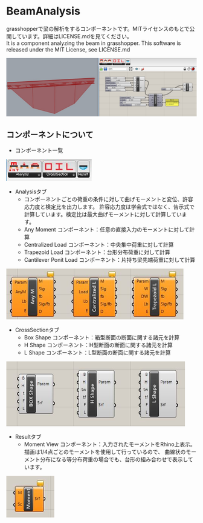 # BeamAnalysis

grasshopperで梁の解析をするコンポーネントです。MITライセンスのもとで公開しています。詳細はLICENSE.mdを見てください。  
It is a component analyzing the beam in grasshopper.
This software is released under the MIT License, see LICENSE.md

![コンポーネント画像](https://github.com/hiro-n-rgkr/BeamAnalysis/blob/master/BeamAnalysis/BeamAnalysis/images/md_image.jpg)

## コンポーネントについて 
+ コンポーネント一覧

![コンポーネント一覧](https://github.com/hiro-n-rgkr/BeamAnalysis/blob/master/BeamAnalysis/BeamAnalysis/images/ListOfComponents.JPG)

+ Analysisタブ
  + コンポーネントごとの荷重の条件に対して曲げモーメントと変位、許容応力度と検定比を出力します。
  許容応力度は学会式ではなく、告示式で計算しています。検定比は最大曲げモーメントに対して計算しています。
  + Any Moment コンポーネント：任意の直接入力のモーメントに対して計算
  + Centralized Load コンポーネント：中央集中荷重に対して計算
  + Trapezoid Load コンポーネント：台形分布荷重に対して計算
  + Cantilever Ponit Load コンポーネント：片持ち梁先端荷重に対して計算

![Analysisタブコンポーネント一覧](https://github.com/hiro-n-rgkr/BeamAnalysis/blob/master/BeamAnalysis/BeamAnalysis/images/AnalysisTab.JPG)
+ CrossSectionタブ
  + Box Shape コンポーネント：箱型断面の断面に関する諸元を計算
  + H Shape コンポーネント：H型断面の断面に関する諸元を計算
  + L Shape コンポーネント：L型断面の断面に関する諸元を計算

![Analysisタブコンポーネント一覧](https://github.com/hiro-n-rgkr/BeamAnalysis/blob/master/BeamAnalysis/BeamAnalysis/images/CrossSectioTab.JPG)

+ Resultタブ
  + Moment View コンポーネント：入力されたモーメントをRhino上表示。描画は1/4点ごとのモーメントを使用して行っているので、
  曲線状のモーメント分布になる等分布荷重の場合でも、台形の組み合わせで表示しています。

![Analysisタブコンポーネント一覧](https://github.com/hiro-n-rgkr/BeamAnalysis/blob/master/BeamAnalysis/BeamAnalysis/images/ResultTab.JPG)
